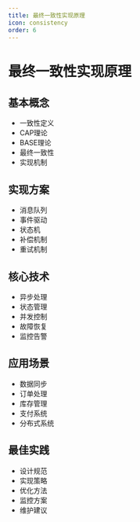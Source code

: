 ```yaml
---
title: 最终一致性实现原理
icon: consistency
order: 6
---
```


# 最终一致性实现原理

## 基本概念
- 一致性定义
- CAP理论
- BASE理论
- 最终一致性
- 实现机制

## 实现方案
- 消息队列
- 事件驱动
- 状态机
- 补偿机制
- 重试机制

## 核心技术
- 异步处理
- 状态管理
- 并发控制
- 故障恢复
- 监控告警

## 应用场景
- 数据同步
- 订单处理
- 库存管理
- 支付系统
- 分布式系统

## 最佳实践
- 设计规范
- 实现策略
- 优化方法
- 监控方案
- 维护建议
